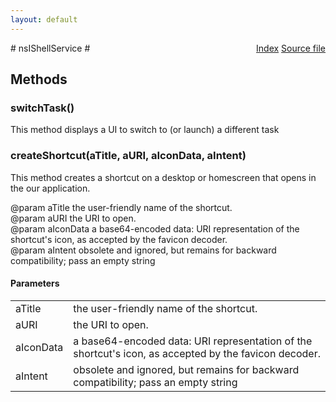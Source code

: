 ```yaml
---
layout: default
---
```

<div class='links' style='float:right'><a href="../index.html">Index</a>
<a href="http://dxr.mozilla.org/mozilla-central/source/mobile/android/components/build/nsIShellService.idl">Source file</a>
</div>
# nsIShellService #

## Methods ##

### switchTask() ###
  
This method displays a UI to switch to (or launch) a different task  
  

### createShortcut(aTitle, aURI, aIconData, aIntent) ###
  
This method creates a shortcut on a desktop or homescreen that opens in  
the our application.  
  
@param aTitle     the user-friendly name of the shortcut.  
@param aURI       the URI to open.  
@param aIconData  a base64-encoded data: URI representation of the shortcut's icon, as accepted by the favicon decoder.  
@param aIntent    obsolete and ignored, but remains for backward compatibility; pass an empty string  
  

#### Parameters ####

<table>

<tr>
<td>aTitle</td>
<td>the user-friendly name of the shortcut.  
</td>
</tr>

<tr>
<td>aURI</td>
<td>the URI to open.  
</td>
</tr>

<tr>
<td>aIconData</td>
<td>a base64-encoded data: URI representation of the shortcut's icon, as accepted by the favicon decoder.  
</td>
</tr>

<tr>
<td>aIntent</td>
<td>obsolete and ignored, but remains for backward compatibility; pass an empty string  
</td>
</tr>

</table>
